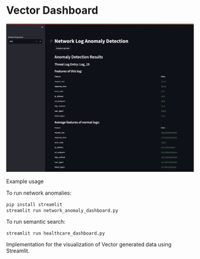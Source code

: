 # Vector Dashboard

![Dashboard Image](streamlit.png)

Example usage

To run network anomalies: 

```
pip install streamlit
streamlit run network_anomaly_dashboard.py
```

To run semantic search:

```
streamlit run healthcare_dashboard.py
```

Implementation for the visualization of Vector generated data using Streamlit.
